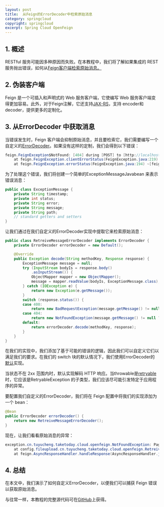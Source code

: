 ```yaml
---
layout: post
title:  从Feign的ErrorDecoder中检索原始消息
category: springcloud
copyright: springcloud
excerpt: Spring Cloud OpenFeign
---
```


## 1. 概述

RESTful 服务可能因多种原因而失败。在本教程中，我们将了解如果集成的 REST 服务抛出错误，如何从[Feign客户端检索原始消息。](https://www.baeldung.com/spring-cloud-openfeign)

## 2. 伪装客户端

Feign 是一个可插入和声明式的 Web 服务客户端，它使编写 Web 服务客户端变得更加容易。此外，对于Feign注解，它还支持[JAX-RS](https://www.baeldung.com/jax-rs-spec-and-implementations)，支持 encoder和decoder，提供更多的定制化。

## 3. 从ErrorDecoder 中获取消息 

当错误发生时，Feign 客户端会抑制原始消息，并且要检索它，我们需要编写一个自定义的[ErrorDecoder](https://appdoc.app/artifact/com.netflix.feign/feign-core/8.11.0/feign/codec/ErrorDecoder.html)。如果没有这样的定制，我们会得到以下错误：

```java
feign.FeignException$NotFound: [404] during [POST] to [http://localhost:8080/upload-error-1] [UploadClient#fileUploadError(MultipartFile)]: [{"timestamp":"2022-02-18T13:25:22.083+00:00","status":404,"error":"Not Found","path":"/upload-error-1"}]
	at feign.FeignException.clientErrorStatus(FeignException.java:219) ~[feign-core-11.7.jar:na]
	at feign.FeignException.errorStatus(FeignException.java:194) ~[feign-core-11.7.jar:na]

```

为了处理这个错误，我们将创建一个简单的ExceptionMessageJavabean 来表示错误消息：

```java
public class ExceptionMessage {
    private String timestamp;
    private int status;
    private String error;
    private String message;
    private String path;
    // standard getters and setters
}
```

让我们通过在我们自定义的ErrorDecoder实现中提取它来检索原始消息：

```java
public class RetreiveMessageErrorDecoder implements ErrorDecoder {
    private ErrorDecoder errorDecoder = new Default();

    @Override
    public Exception decode(String methodKey, Response response) {
        ExceptionMessage message = null;
        try (InputStream bodyIs = response.body()
            .asInputStream()) {
            ObjectMapper mapper = new ObjectMapper();
            message = mapper.readValue(bodyIs, ExceptionMessage.class);
        } catch (IOException e) {
            return new Exception(e.getMessage());
        }
        switch (response.status()) {
        case 400:
            return new BadRequestException(message.getMessage() != null ? message.getMessage() : "Bad Request");
        case 404:
            return new NotFoundException(message.getMessage() != null ? message.getMessage() : "Not found");
        default:
            return errorDecoder.decode(methodKey, response);
        }
    }
}

```

在我们的实现中，我们添加了基于可能的错误的逻辑，因此我们可以自定义它们以满足我们的要求。在我们的 switch 块的默认情况下，我们使用ErrorDecoder的[默认](https://appdoc.app/artifact/com.netflix.feign/feign-core/8.11.0/feign/codec/ErrorDecoder.Default.html)实现。

当状态不在 2xx 范围内时，默认实现解码 HTTP 响应。当throwable是[retryable](https://www.baeldung.com/feign-retry)时，它应该是RetryableException 的子类型，我们应该尽可能引发特定于应用程序的异常。

要配置我们自定义的ErrorDecoder，我们将在 Feign 配置中将我们的实现添加为一个 bean：

```java
@Bean
public ErrorDecoder errorDecoder() {
    return new RetreiveMessageErrorDecoder();
}
```

现在，让我们看看原始消息的异常：

```java
exception.cn.tuyucheng.taketoday.cloud.openfeign.NotFoundException: Page Not found
	at config.fileupload.cn.tuyucheng.taketoday.cloud.openfeign.RetreiveMessageErrorDecoder.decode(RetreiveMessageErrorDecoder.java:30) ~[classes/:na]
	at feign.AsyncResponseHandler.handleResponse(AsyncResponseHandler.java:96) ~[feign-core-11.7.jar:na]

```

## 4. 总结

在本文中，我们演示了如何自定义ErrorDecoder，以便我们可以捕获 Feign 错误以获取原始消息。

与往常一样，本教程的完整源代码可在[GitHub](https://github.com/tuyucheng7/taketoday-tutorial4j/tree/master/spring-cloud-modules/spring-cloud-openfeign)上获得。